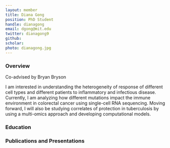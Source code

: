 ```yaml
---
layout: member
title: Diana Gong
position: PhD Student
handle: dianagong
email: dgong@mit.edu
twitter: dianagong9
github:
scholar: 
photo: dianagong.jpg 
---
```


### Overview
Co-advised by Bryan Bryson

I am interested in understanding the heterogeneity of response of different cell types and different patients to inflammatory and infectious disease. Currently, I am analyzing how different mutations impact the immune environment in colorectal cancer using single-cell RNA sequencing. Moving forward, I will also be studying correlates of protection in tuberculosis by using a multi-omics approach and developing computational models.

### Education

### Publications and Presentations